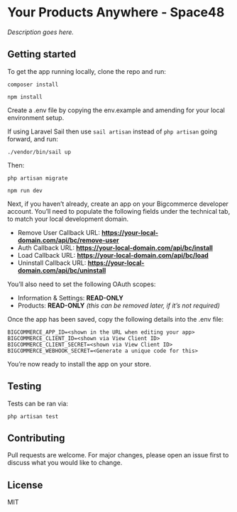 # Your Products Anywhere - Space48

_Description goes here._

## Getting started

To get the app running locally, clone the repo and run:

`composer install`

`npm install`

Create a .env file by copying the env.example and amending for your local environment setup.

If using Laravel Sail then use `sail artisan` instead of `php artisan` going forward, and run:

`./vendor/bin/sail up`

Then:

`php artisan migrate`

`npm run dev`

Next, if you haven’t already, create an app on your Bigcommerce developer account. You’ll need to populate the following fields under the technical tab, to match your local development domain.

- Remove User Callback URL: **https://your-local-domain.com/api/bc/remove-user**
- Auth Callback URL: **https://your-local-domain.com/api/bc/install**
- Load Callback URL: **https://your-local-domain.com/api/bc/load**
- Uninstall Callback URL: **https://your-local-domain.com/api/bc/uninstall**

You’ll also need to set the following OAuth scopes:

- Information & Settings: **READ-ONLY**
- Products: **READ-ONLY** _(this can be removed later, if it’s not required)_


Once the app has been saved, copy the following details into the .env file:

```
BIGCOMMERCE_APP_ID=<shown in the URL when editing your app>
BIGCOMMERCE_CLIENT_ID=<shown via View Client ID>
BIGCOMMERCE_CLIENT_SECRET=<shown via View Client ID>
BIGCOMMERCE_WEBHOOK_SECRET=<Generate a unique code for this>
```

You’re now ready to install the app on your store.

## Testing

Tests can be ran via:

`php artisan test`


## Contributing

Pull requests are welcome. For major changes, please open an issue first to discuss what you would like to change.

## License

MIT